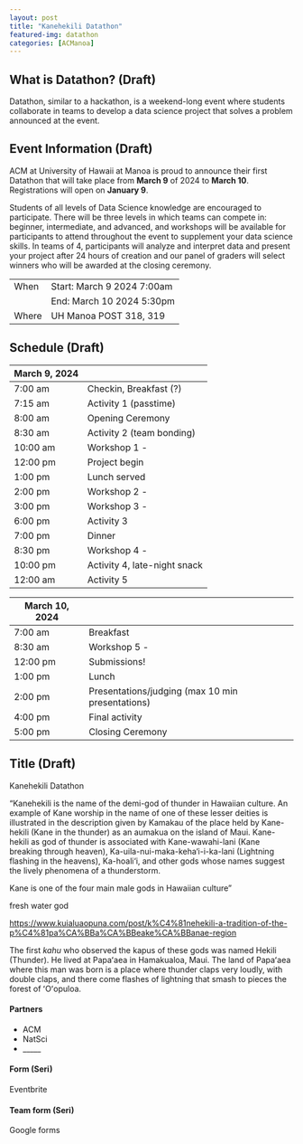 ```yaml
---
layout: post
title: "Kanehekili Datathon"
featured-img: datathon
categories: [ACManoa]
---
```


## What is Datathon?  (Draft)

Datathon, similar to a hackathon, is a weekend-long event where students collaborate in teams to develop a data science project that solves a problem announced at the event. 


## Event Information (Draft)

ACM at University of Hawaii at Manoa is proud to announce their first Datathon that will take place from **March 9** of 2024 to **March 10**. Registrations will open on **January 9**.

 

Students of all levels of Data Science knowledge are encouraged to participate. There will be three levels in which teams can compete in: beginner, intermediate, and advanced, and workshops will be available for participants to attend throughout the event to supplement your data science skills. In teams of 4, participants will analyze and interpret data and present your project after 24 hours of creation and our panel of graders will select winners who will be awarded at the closing ceremony. 

|       |                                                      |
| ----- | ---------------------------------------------------- |
| When  | Start: March 9 2024 7:00am                           |
|       | End: March 10 2024 5:30pm                            |
| Where | UH Manoa POST 318, 319                               |


## Schedule (Draft)

| March 9, 2024  |                                                  |
| -------------- | ------------------------------------------------ |
| 7:00 am        | Checkin, Breakfast (?)                           |
| 7:15 am        | Activity 1 (passtime)                            |
| 8:00 am        | Opening Ceremony                                 |
| 8:30 am        | Activity 2 (team bonding)                        |
| 10:00 am       | Workshop 1 -                                     |
| 12:00 pm       | Project begin                                    |
| 1:00 pm        | Lunch served                                     |
| 2:00 pm        | Workshop 2 -                                     |
| 3:00 pm        | Workshop 3 -                                     |
| 6:00 pm        | Activity 3                                       |
| 7:00 pm        | Dinner                                           |
| 8:30 pm        | Workshop 4 -                                     |
| 10:00 pm       | Activity 4, late-night snack                     |
| 12:00 am       | Activity 5                                       |


| March 10, 2024 |                                                  |
| -------------- | ------------------------------------------------ |
| 7:00 am        | Breakfast                                        |
| 8:30 am        | Workshop 5 -                                     |
| 12:00 pm       | Submissions!                                     |
| 1:00 pm        | Lunch                                            |
| 2:00 pm        | Presentations/judging (max 10 min presentations) |
| 4:00 pm        | Final activity                                   |
| 5:00 pm        | Closing Ceremony                                 |


## Title (Draft)

Kanehekili Datathon

“Kanehekili is the name of the demi-god of thunder in Hawaiian culture. An example of Kane worship in the name of one of these lesser deities is illustrated in the description given by Kamakau of the place held by Kane-hekili (Kane in the thunder) as an aumakua on the island of Maui. Kane-hekili as god of thunder is associated with Kane-wawahi-lani (Kane breaking through heaven), Ka-uila-nui-maka-keha‘i-i-ka-lani (Lightning flashing in the heavens), Ka-hoali‘i, and other gods whose names suggest the lively phenomena of a thunderstorm.

Kane is one of the four main male gods in Hawaiian culture”

fresh water god

<https://www.kuialuaopuna.com/post/k%C4%81nehekili-a-tradition-of-the-p%C4%81pa%CA%BBa%CA%BBeake%CA%BBanae-region>

The first _kahu_ who observed the kapus of these gods was named Hekili (Thunder). He lived at Papaʻaea in Hamakualoa, Maui. The land of Papaʻaea where this man was born is a place where thunder claps very loudly, with double claps, and there come flashes of lightning that smash to pieces the forest of ʻOʻopuloa.


#### Partners

- ACM
- NatSci
- \_\_\_\_\_


#### Form (Seri)

Eventbrite


#### Team form (Seri)

Google forms
